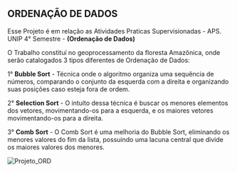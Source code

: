 <h2><b> ORDENAÇÃO DE DADOS </b></h2>

<p> Esse Projeto é em relação as Atividades Praticas Supervisionadas - APS. UNIP 4° Semestre - <b>(Ordenação de Dados)</b><br></p>
<p> O Trabalho constituí no geoprocessamento da floresta Amazônica, onde serão catalogados 3 tipos diferentes de Ordenação de Dados:<br></p>
<p> 1° <b>Bubble Sort</b> - Técnica onde o algoritmo organiza uma sequência de números, comparando o conjunto da esquerda com a direita e organizando suas posições caso esteja fora de ordem.
<p> 2° <b>Selection Sort</b> - O intuíto dessa técnica é buscar os menores elementos dos vetores, movimentando-os para a esquerda, e os maiores vetores movimentando-os para a direita.
<p> 3° <b>Comb Sort</b> - O Comb Sort é uma melhoria do Bubble Sort, eliminando os menores valores do fim da lista, possuindo uma lacuna central que divide os maiores valores dos menores.

![Projeto_ORD](https://user-images.githubusercontent.com/106789317/194783822-01d9e6db-e17f-4765-9710-87200e9caac7.PNG)
